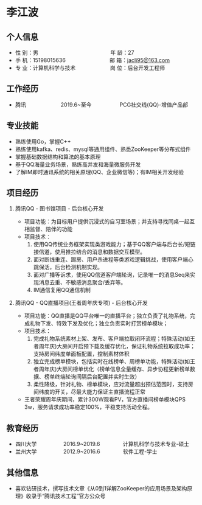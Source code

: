  <left>
     <h1>李江波</h1>
 </left>

## 个人信息 
* 性 别：男  &ensp;&ensp;&emsp;&emsp;&emsp;&emsp;&emsp;&emsp;&emsp;&emsp;&emsp;&emsp;&emsp;&emsp; 年 龄：27  
* 手 机：15198015636  &ensp;&ensp;&ensp;&ensp;&emsp;&emsp;&emsp;&emsp;&emsp;&emsp;邮 箱：jacli95@163.com   
* 专 业：计算机科学与技术&emsp;&emsp;&ensp;&emsp;&emsp;&emsp;&emsp;岗 位：后台开发工程师        

## 工作经历
* 腾讯&emsp;&emsp;&emsp;&emsp;&emsp;&emsp;&ensp;2019.6~至今&emsp;&emsp;&emsp;&emsp;&emsp; PCG社交线(QQ)-增值产品部       

## 专业技能
* 熟练使用Go，掌握C++
* 熟练使用kafka、redis、mysql等通用组件、熟悉ZooKeeper等分布式组件
* 掌握基础数据结构和算法的基本原理
* 基于QQ海量业务场景，熟练高并发和海量微服务开发
* 了解IM即时通讯系统的相关原理(QQ、企业微信等)；有IM相关开发经验

## 项目经历

1. 腾讯QQ - 图书馆项目 - 后台核心开发
    * 项目功能：为目标用户提供沉浸式的自习室场景；并支持寻找同桌一起互相监督、陪伴的功能
    * 项目技术：
        1. 使用QQ传统业务框架实现类游戏能力；基于QQ客户端与后台长/短链接信道，使用推拉结合的消息和数据交互模型。
        2. 面对断线重连、踢房、用户杀进程等类游戏逻辑挑战，使用客户端心跳保活，后台检测机制实现。
        3. 面对广播等诉求，使用QQ信道客户端轮询，记录唯一的消息Seq来实现消息去重、不敏感消息聚合/丢弃等。
        4. IM通信复用QQ通信机制

2. 腾讯QQ - QQ直播项目(王者周年庆专项) - 后台核心开发
    * 项目功能：QQ直播是QQ平台唯一的直播平台；独立负责了礼物系统，完成礼物下发、特效下发及优化；独立负责实时打赏榜单模块；
    * 项目技术：
        1. 完成礼物系统素材上架、发布、客户端拉取闭环流程；特殊活动(如王者周年庆)大房间开启预下载及缓存优化，保证礼物系统拉取成功率；支持房间纬度单面板配置，控制素材体积
        2. 独立完成榜单模块，包括实时在线榜单、周榜单功能，特殊活动(如王者周年庆)大房间榜单优化（榜单信息全量缓存、异步协程更新榜单数据、榜单终端轮询间隔后台配置并实时生效）
        3. 柔性降级，针对礼物、榜单模块，应对流量超出预估范围时，支持房间纬度的开关，尽最大能力保证主直播流程正常
    * 王者荣耀周年庆期间，累计300W观看PV，官方直播间榜单模块QPS 3w，服务请求成功率稳定100%，平稳支持活动全程。

## 教育经历

* 四川大学&emsp;&emsp;&emsp;&emsp;&emsp;2016.9~2019.6&emsp;&emsp;&emsp;&emsp; 计算机科学与技术专业-硕士
* 兰州大学&emsp;&emsp;&emsp;&emsp;&emsp;2012.9~2016.6&emsp;&emsp;&emsp;&emsp; 软件工程-学士

## 其他信息 
* 喜欢钻研技术，撰写技术文章《从0到1详解ZooKeeper的应用场景及架构原理》收录于“腾讯技术工程”官方公众号
